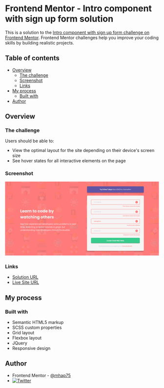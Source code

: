 # Frontend Mentor - Intro component with sign up form solution

This is a solution to the [Intro component with sign up form challenge on Frontend Mentor](https://www.frontendmentor.io/challenges/intro-component-with-signup-form-5cf91bd49edda32581d28fd1). Frontend Mentor challenges help you improve your coding skills by building realistic projects. 

## Table of contents

- [Overview](#overview)
  - [The challenge](#the-challenge)
  - [Screenshot](#screenshot)
  - [Links](#links)
- [My process](#my-process)
  - [Built with](#built-with)
- [Author](#author)

## Overview

### The challenge

Users should be able to:

- View the optimal layout for the site depending on their device's screen size
- See hover states for all interactive elements on the page

### Screenshot

![screenshot](./screenshots/desktop.png)

### Links

- [Solution URL](https://www.frontendmentor.io/solutions/intro-component-with-signup-form-M4N1qnu9DZ)
- [Live Site URL](https://gleeful-kitsune-6e6ebd.netlify.app/)

## My process

### Built with

- Semantic HTML5 markup
- SCSS custom properties
- Grid layout
- Flexbox layout
- JQuery
- Responsive design

## Author

- Frontend Mentor - [@mhap75](https://www.frontendmentor.io/profile/mhap75)
- [![Twitter](https://img.shields.io/twitter/url/https/twitter.com/cloudposse.svg?style=social&label=Follow%20%40cloudposse)](https://www.twitter.com/mhamirpanahi)